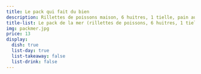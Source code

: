 ```yaml
---
title: Le pack qui fait du bien
description: Rillettes de poissons maison, 6 huitres, 1 tielle, pain au levain
title-list: Le pack de la mer (rillettes de poissons, 6 huitres, 1 tielle)
img: packmer.jpg
price: 13
display:
  dish: true
  list-day: true
  list-takeaway: false
  list-drink: false
---
```

